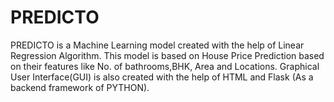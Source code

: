 # PREDICTO
PREDICTO is a Machine Learning model created with the help of Linear Regression Algorithm. 
This model is based on House Price Prediction based on their features like No. of bathrooms,BHK, Area and Locations.
Graphical User Interface(GUI) is also created with the help of HTML and Flask (As a backend framework of PYTHON).
